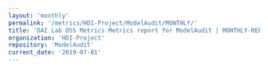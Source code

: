 ```yaml
---
layout: 'monthly'
permalink: '/metrics/HDI-Project/ModelAudit/MONTHLY/'
title: 'DAI Lab OSS Metrics Metrics report for ModelAudit | MONTHLY-REPORT-2019-07-01'
organization: 'HDI-Project'
repository: 'ModelAudit'
current_date: '2019-07-01'
---
```


